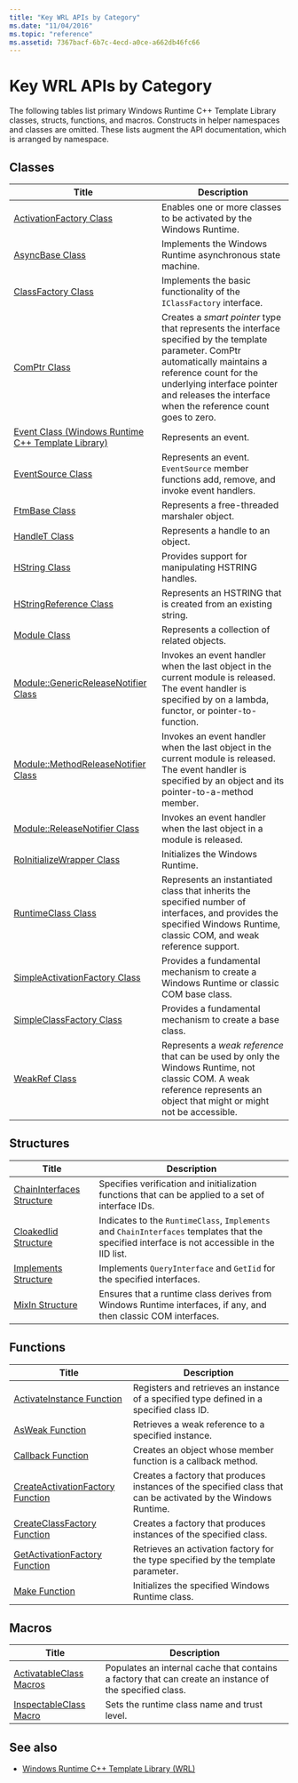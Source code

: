 ```yaml
---
title: "Key WRL APIs by Category"
ms.date: "11/04/2016"
ms.topic: "reference"
ms.assetid: 7367bacf-6b7c-4ecd-a0ce-a662db46fc66
---
```

# Key WRL APIs by Category

The following tables list primary Windows Runtime C++ Template Library classes, structs, functions, and macros. Constructs in helper namespaces and classes are omitted. These lists augment the API documentation, which is arranged by namespace.

## Classes

|Title|Description|
|-----------|-----------------|
|[ActivationFactory Class](activationfactory-class.md)|Enables one or more classes to be activated by the Windows Runtime.|
|[AsyncBase Class](asyncbase-class.md)|Implements the Windows Runtime asynchronous state machine.|
|[ClassFactory Class](classfactory-class.md)|Implements the basic functionality of the `IClassFactory` interface.|
|[ComPtr Class](comptr-class.md)|Creates a *smart pointer* type that represents the interface specified by the template parameter. ComPtr automatically maintains a reference count for the underlying interface pointer and releases the interface when the reference count goes to zero.|
|[Event Class (Windows Runtime C++ Template Library)](event-class-wrl.md)|Represents an event.|
|[EventSource Class](eventsource-class.md)|Represents an event. `EventSource` member functions add, remove, and invoke event handlers.|
|[FtmBase Class](ftmbase-class.md)|Represents a free-threaded marshaler object.|
|[HandleT Class](handlet-class.md)|Represents a handle to an object.|
|[HString Class](hstring-class.md)|Provides support for manipulating HSTRING handles.|
|[HStringReference Class](hstringreference-class.md)|Represents an HSTRING that is created from an existing string.|
|[Module Class](module-class.md)|Represents a collection of related objects.|
|[Module::GenericReleaseNotifier Class](module-genericreleasenotifier-class.md)|Invokes an event handler when the last object in the current module is released. The event handler is specified by on a lambda, functor, or pointer-to-function.|
|[Module::MethodReleaseNotifier Class](module-methodreleasenotifier-class.md)|Invokes an event handler when the last object in the current module is released. The event handler is specified by an object and its pointer-to-a-method member.|
|[Module::ReleaseNotifier Class](module-releasenotifier-class.md)|Invokes an event handler when the last object in a module is released.|
|[RoInitializeWrapper Class](roinitializewrapper-class.md)|Initializes the Windows Runtime.|
|[RuntimeClass Class](runtimeclass-class.md)|Represents an instantiated class that inherits the specified number of interfaces, and provides the specified Windows Runtime, classic COM, and weak reference support.|
|[SimpleActivationFactory Class](simpleactivationfactory-class.md)|Provides a fundamental mechanism to create a Windows Runtime or classic COM base class.|
|[SimpleClassFactory Class](simpleclassfactory-class.md)|Provides a fundamental mechanism to create a base class.|
|[WeakRef Class](weakref-class.md)|Represents a *weak reference* that can be used by only the Windows Runtime, not classic COM. A weak reference represents an object that might or might not be accessible.|

## Structures

|Title|Description|
|-----------|-----------------|
|[ChainInterfaces Structure](chaininterfaces-structure.md)|Specifies verification and initialization functions that can be applied to a set of interface IDs.|
|[CloakedIid Structure](cloakediid-structure.md)|Indicates to the `RuntimeClass`, `Implements` and `ChainInterfaces` templates that the specified interface is not accessible in the IID list.|
|[Implements Structure](implements-structure.md)|Implements `QueryInterface` and `GetIid` for the specified interfaces.|
|[MixIn Structure](mixin-structure.md)|Ensures that a runtime class derives from Windows Runtime interfaces, if any, and then classic COM interfaces.|

## Functions

|Title|Description|
|-----------|-----------------|
|[ActivateInstance Function](activateinstance-function.md)|Registers and retrieves an instance of a specified type defined in a specified class ID.|
|[AsWeak Function](asweak-function.md)|Retrieves a weak reference to a specified instance.|
|[Callback Function](callback-function-wrl.md)|Creates an object whose member function is a callback method.|
|[CreateActivationFactory Function](createactivationfactory-function.md)|Creates a factory that produces instances of the specified class that can be activated by the Windows Runtime.|
|[CreateClassFactory Function](createclassfactory-function.md)|Creates a factory that produces instances of the specified class.|
|[GetActivationFactory Function](getactivationfactory-function.md)|Retrieves an activation factory for the type specified by the template parameter.|
|[Make Function](make-function.md)|Initializes the specified Windows Runtime class.|

## Macros

|Title|Description|
|-----------|-----------------|
|[ActivatableClass Macros](activatableclass-macros.md)|Populates an internal cache that contains a factory that can create an instance of the specified class.|
|[InspectableClass Macro](inspectableclass-macro.md)|Sets the runtime class name and trust level.|

## See also

- [Windows Runtime C++ Template Library (WRL)](windows-runtime-cpp-template-library-wrl.md)
